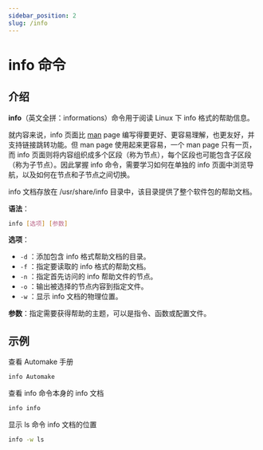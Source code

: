 ```yaml
---
sidebar_position: 2
slug: /info
---
```


# info 命令



## 介绍

**info**（英文全拼：informations）命令用于阅读 Linux 下 info 格式的帮助信息。

就内容来说，info 页面比 [man](/linux-command/man) page 编写得要更好、更容易理解，也更友好，并支持链接跳转功能。但 man page 使用起来更容易，一个 man page 只有一页，而 info 页面则将内容组织成多个区段（称为节点），每个区段也可能包含子区段（称为子节点）。因此掌握 info 命令，需要学习如何在单独的 info 页面中浏览导航，以及如何在节点和子节点之间切换。

info 文档存放在 /usr/share/info 目录中，该目录提供了整个软件包的帮助文档。

**语法**：

```bash
info [选项] [参数]
```

**选项**：

- `-d` ：添加包含 info 格式帮助文档的目录。
- `-f` ：指定要读取的 info 格式的帮助文档。
- `-n` ：指定首先访问的 info 帮助文件的节点。
- `-o` ：输出被选择的节点内容到指定文件。
- `-w` ：显示 info 文档的物理位置。

**参数**：指定需要获得帮助的主题，可以是指令、函数或配置文件。



## 示例

查看 Automake 手册

```bash
info Automake
```

查看 info 命令本身的 info 文档

```bash
info info
```

显示 ls 命令 info 文档的位置

```bash
info -w ls
```


